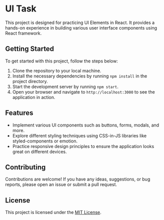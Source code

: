 # UI Task

This project is designed for practicing UI Elements in React. It provides a hands-on experience in building various user interface components using React framework.

## Getting Started

To get started with this project, follow the steps below:

1. Clone the repository to your local machine.
2. Install the necessary dependencies by running `npm install` in the project directory.
3. Start the development server by running `npm start`.
4. Open your browser and navigate to `http://localhost:3000` to see the application in action.

## Features

- Implement various UI components such as buttons, forms, modals, and more.
- Explore different styling techniques using CSS-in-JS libraries like styled-components or emotion.
- Practice responsive design principles to ensure the application looks great on different devices.

## Contributing

Contributions are welcome! If you have any ideas, suggestions, or bug reports, please open an issue or submit a pull request.

## License

This project is licensed under the [MIT License](LICENSE).